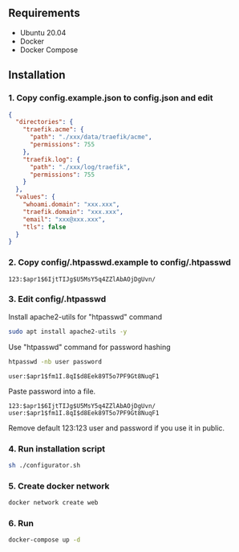 ## Requirements
* Ubuntu 20.04
* Docker
* Docker Compose

## Installation
### 1. Copy config.example.json to config.json and edit
```json
{
  "directories": {
    "traefik.acme": {
      "path": "./xxx/data/traefik/acme",
      "permissions": 755
    },
    "traefik.log": {
      "path": "./xxx/log/traefik",
      "permissions": 755
    }
  },
  "values": {
    "whoami.domain": "xxx.xxx",
    "traefik.domain": "xxx.xxx",
    "email": "xxx@xxx.xxx",
    "tls": false
  }
}
```

### 2. Copy config/.htpasswd.example to config/.htpasswd
```
123:$apr1$6IjtTIJg$U5MsY5q4ZZlAbAOjDgUvn/
```

### 3. Edit config/.htpasswd
Install apache2-utils for "htpasswd" command
```sh
sudo apt install apache2-utils -y
```

Use "htpasswd" command for password hashing
```sh
htpasswd -nb user password
```
```
user:$apr1$fm1I.8qI$d8Eek89T5o7PF9Gt8NuqF1
```

Paste password into a file.
```
123:$apr1$6IjtTIJg$U5MsY5q4ZZlAbAOjDgUvn/
user:$apr1$fm1I.8qI$d8Eek89T5o7PF9Gt8NuqF1
```

Remove default 123:123 user and password if you use it in public.

### 4. Run installation script
```sh
sh ./configurator.sh
```

### 5. Create docker network
```sh
docker network create web
```

### 6. Run
```sh
docker-compose up -d
```
